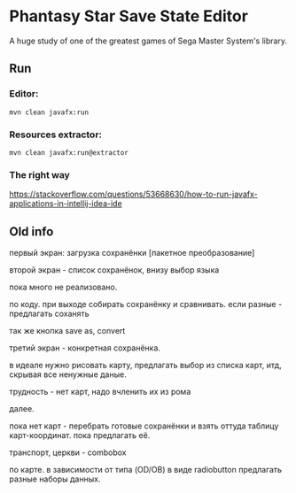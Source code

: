 Phantasy Star Save State Editor
===============================

A huge study of one of the greatest games of Sega Master System's library.

Run
---

### Editor:

    mvn clean javafx:run

### Resources extractor:

    mvn clean javafx:run@extractor

### The right way

https://stackoverflow.com/questions/53668630/how-to-run-javafx-applications-in-intellij-idea-ide

Old info
--------

первый экран: загрузка сохранёнки
[пакетное преобразование]

второй экран - список сохранёнок, внизу выбор языка

пока много не реализовано.

по коду.
при выходе собирать сохранёнку и сравнивать. если разные - предлагать соханять

так же кнопка save as, convert

третий экран - конкретная сохранёнка.

в идеале нужно рисовать карту, предлагать выбор из списка карт, итд, скрывая все
ненужные даные.

трудность - нет карт, надо вчленить их из рома

далее.

пока нет карт - перебрать готовые сохранёнки и взять оттуда таблицу карт-координат. пока предлагать её.

транспорт, церкви - combobox

по карте. в зависимости от типа (OD/OB) в виде radiobutton предлагать разные наборы данных.